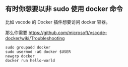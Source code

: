 ## 有时你想要以非 sudo 使用 docker 命令

比如 vscode 的 Docker 插件想要访问 docker 容器。

那么你需要 https://github.com/microsoft/vscode-docker/wiki/Troubleshooting

```
sudo groupadd docker
sudo usermod -aG docker $USER
newgrp docker
docker run hello-world
```

